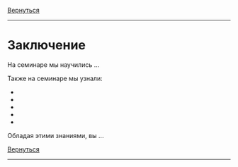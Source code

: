 [Вернуться][main]

---

# Заключение

На семинаре мы научились ...

Также на семинаре мы узнали:

- 
- 
- 
- 
- 

Обладая этими знаниями, вы ...

[Вернуться][main]

---

[main]: ../../README.md "содержание"

